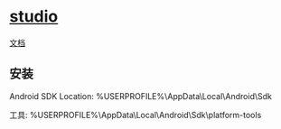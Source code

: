 # [studio](https://developer.android.com/studio)

[文档](https://developer.android.com/studio/intro)

## 安装

Android SDK Location: %USERPROFILE%\AppData\Local\Android\Sdk

工具: %USERPROFILE%\AppData\Local\Android\Sdk\platform-tools
